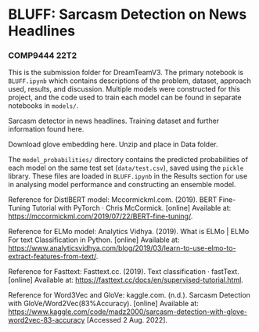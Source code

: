 # BLUFF: Sarcasm Detection on News Headlines
### COMP9444 22T2

This is the submission folder for DreamTeamV3. The primary notebook is `BLUFF.ipynb` which contains descriptions of the problem, dataset, approach used, results, and discussion. Multiple models were constructed for this project, and the code used to train each model can be found in separate notebooks in `models/`.

Sarcasm detector in news headlines. Training dataset and further information found here.

Download glove embedding here. Unzip and place in Data folder.

The `model_probabilities/` directory contains the predicted probabilities of each model on the same test set (`data/test.csv`), saved using the `pickle` library. These files are loaded in `BLUFF.ipynb` in the Results section for use in analysing model performance and constructing an ensemble model. 

Reference for DistlBERT model: Mccormickml.com. (2019). BERT Fine-Tuning Tutorial with PyTorch · Chris McCormick. [online] Available at: https://mccormickml.com/2019/07/22/BERT-fine-tuning/.

Reference for ELMo model: Analytics Vidhya. (2019). What is ELMo | ELMo For text Classification in Python. [online] Available at: https://www.analyticsvidhya.com/blog/2019/03/learn-to-use-elmo-to-extract-features-from-text/.

Reference for Fasttext: Fasttext.cc. (2019). Text classification · fastText. [online] Available at: https://fasttext.cc/docs/en/supervised-tutorial.html.

Reference for Word3Vec and GloVe: kaggle.com. (n.d.). Sarcasm Detection with GloVe/Word2Vec(83%Accuracy). [online] Available at: https://www.kaggle.com/code/madz2000/sarcasm-detection-with-glove-word2vec-83-accuracy [Accessed 2 Aug. 2022].

‌

